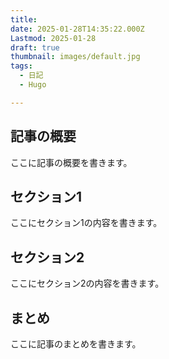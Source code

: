 ```yaml
---
title: 
date: 2025-01-28T14:35:22.000Z
Lastmod: 2025-01-28
draft: true
thumbnail: images/default.jpg
tags:
  - 日記
  - Hugo

---
```


## 記事の概要

ここに記事の概要を書きます。

## セクション1

ここにセクション1の内容を書きます。

## セクション2

ここにセクション2の内容を書きます。

## まとめ

ここに記事のまとめを書きます。
```